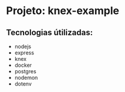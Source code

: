 # Projeto: knex-example
## Tecnologias útilizadas:
 - nodejs
 - express
 - knex
 - docker
 - postgres
 - nodemon
 - dotenv
